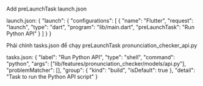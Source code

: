 Add preLaunchTask launch.json

launch.json:
{
  "launch": {
    "configurations": [
        {
        "name": "Flutter",
        "request": "launch",
        "type": "dart",
        "program": "lib/main.dart",
        "preLaunchTask": "Run Python API"
      }
    ]
  }
}


Phải chỉnh tasks.json để chạy preLaunchTask pronunciation_checker_api.py

tasks.json:
        {
            "label": "Run Python API",
            "type": "shell",
            "command": "python",
            "args": ["lib/features/pronunciation_checker/models/api.py"],
            "problemMatcher": [],
            "group": {
                "kind": "build",
                "isDefault": true
            },
            "detail": "Task to run the Python API script"
        }
